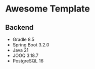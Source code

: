 # Awesome Template

## Backend

- Gradle 8.5
- Spring Boot 3.2.0
- Java 21
- JOOQ 3.18.7
- PostgreSQL 16
